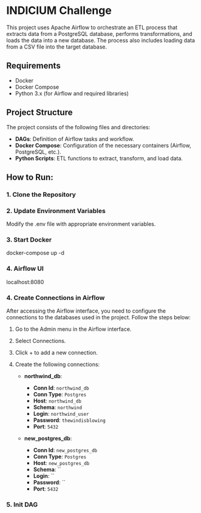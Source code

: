 # INDICIUM Challenge

This project uses Apache Airflow to orchestrate an ETL process that extracts data from a PostgreSQL database, performs transformations, and loads the data into a new database. The process also includes loading data from a CSV file into the target database.

## Requirements

- Docker
- Docker Compose
- Python 3.x (for Airflow and required libraries)

## Project Structure

The project consists of the following files and directories:

- **DAGs**: Definition of Airflow tasks and workflow.
- **Docker Compose**: Configuration of the necessary containers (Airflow, PostgreSQL, etc.).
- **Python Scripts**: ETL functions to extract, transform, and load data.

## How to Run:

### 1. Clone the Repository
### 2. Update Environment Variables
Modify the .env file with appropriate environment variables.

### 3. Start Docker
docker-compose up -d

### 4. Airflow UI
localhost:8080


### 4. Create Connections in Airflow

After accessing the Airflow interface, you need to configure the connections to the databases used in the project. Follow the steps below:

1. Go to the Admin menu in the Airflow interface.
2. Select Connections.
3. Click + to add a new connection.
4. Create the following connections:

   - **northwind_db**: 
     - **Conn Id**: `northwind_db`
     - **Conn Type**: `Postgres`
     - **Host**: `northwind_db` 
     - **Schema**: `northwind`
     - **Login**: `northwind_user`
     - **Password**: `thewindisblowing`
     - **Port**: `5432`
   
   - **new_postgres_db**: 
     - **Conn Id**: `new_postgres_db`
     - **Conn Type**: `Postgres`
     - **Host**: `new_postgres_db`
     - **Schema**: ``
     - **Login**: ``
     - **Password**: ``
     - **Port**: `5432`


### 5. Init DAG